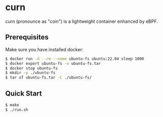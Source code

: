 # curn

curn (pronounce as "coin") is a lightweight container enhanced by eBPF.

## Prerequisites

Make sure you have installed docker:

```sh
$ docker run -d --rm --name ubuntu-fs ubuntu:22.04 sleep 1000
$ docker export ubuntu-fs -o ubuntu-fs.tar
$ docker stop ubuntu-fs
$ mkdir -p ./ubuntu-fs
$ tar xf ubuntu-fs.tar -C ./ubuntu-fs/
```

## Quick Start

```sh
$ make
$ ./run.sh
```
